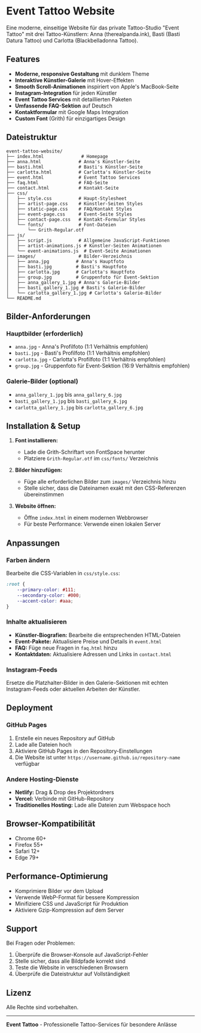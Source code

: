 # Event Tattoo Website

Eine moderne, einseitige Website für das private Tattoo-Studio "Event Tattoo" mit drei Tattoo-Künstlern: Anna (therealpanda.ink), Basti (Basti Datura Tattoo) und Carlotta (Blackbelladonna Tattoo).

## Features

- **Moderne, responsive Gestaltung** mit dunklem Theme
- **Interaktive Künstler-Galerie** mit Hover-Effekten
- **Smooth Scroll-Animationen** inspiriert von Apple's MacBook-Seite
- **Instagram-Integration** für jeden Künstler
- **Event Tattoo Services** mit detaillierten Paketen
- **Umfassende FAQ-Sektion** auf Deutsch
- **Kontaktformular** mit Google Maps Integration
- **Custom Font** (Grith) für einzigartiges Design

## Dateistruktur

```
event-tattoo-website/
├── index.html              # Homepage
├── anna.html              # Anna's Künstler-Seite
├── basti.html             # Basti's Künstler-Seite
├── carlotta.html          # Carlotta's Künstler-Seite
├── event.html             # Event Tattoo Services
├── faq.html               # FAQ-Seite
├── contact.html           # Kontakt-Seite
├── css/
│   ├── style.css          # Haupt-Stylesheet
│   ├── artist-page.css    # Künstler-Seiten Styles
│   ├── static-page.css    # FAQ/Kontakt Styles
│   ├── event-page.css     # Event-Seite Styles
│   ├── contact-page.css   # Kontakt-Formular Styles
│   └── fonts/             # Font-Dateien
│       └── Grith-Regular.otf
├── js/
│   ├── script.js          # Allgemeine JavaScript-Funktionen
│   ├── artist-animations.js # Künstler-Seiten Animationen
│   └── event-animations.js  # Event-Seite Animationen
├── images/                # Bilder-Verzeichnis
│   ├── anna.jpg          # Anna's Hauptfoto
│   ├── basti.jpg         # Basti's Hauptfoto
│   ├── carlotta.jpg      # Carlotta's Hauptfoto
│   ├── group.jpg         # Gruppenfoto für Event-Sektion
│   ├── anna_gallery_1.jpg # Anna's Galerie-Bilder
│   ├── basti_gallery_1.jpg # Basti's Galerie-Bilder
│   └── carlotta_gallery_1.jpg # Carlotta's Galerie-Bilder
└── README.md
```

## Bilder-Anforderungen

### Hauptbilder (erforderlich)
- `anna.jpg` - Anna's Profilfoto (1:1 Verhältnis empfohlen)
- `basti.jpg` - Basti's Profilfoto (1:1 Verhältnis empfohlen)
- `carlotta.jpg` - Carlotta's Profilfoto (1:1 Verhältnis empfohlen)
- `group.jpg` - Gruppenfoto für Event-Sektion (16:9 Verhältnis empfohlen)

### Galerie-Bilder (optional)
- `anna_gallery_1.jpg` bis `anna_gallery_6.jpg`
- `basti_gallery_1.jpg` bis `basti_gallery_6.jpg`
- `carlotta_gallery_1.jpg` bis `carlotta_gallery_6.jpg`

## Installation & Setup

1. **Font installieren:**
   - Lade die Grith-Schriftart von FontSpace herunter
   - Platziere `Grith-Regular.otf` im `css/fonts/` Verzeichnis

2. **Bilder hinzufügen:**
   - Füge alle erforderlichen Bilder zum `images/` Verzeichnis hinzu
   - Stelle sicher, dass die Dateinamen exakt mit den CSS-Referenzen übereinstimmen

3. **Website öffnen:**
   - Öffne `index.html` in einem modernen Webbrowser
   - Für beste Performance: Verwende einen lokalen Server

## Anpassungen

### Farben ändern
Bearbeite die CSS-Variablen in `css/style.css`:
```css
:root {
    --primary-color: #111;
    --secondary-color: #000;
    --accent-color: #aaa;
}
```

### Inhalte aktualisieren
- **Künstler-Biografien:** Bearbeite die entsprechenden HTML-Dateien
- **Event-Pakete:** Aktualisiere Preise und Details in `event.html`
- **FAQ:** Füge neue Fragen in `faq.html` hinzu
- **Kontaktdaten:** Aktualisiere Adressen und Links in `contact.html`

### Instagram-Feeds
Ersetze die Platzhalter-Bilder in den Galerie-Sektionen mit echten Instagram-Feeds oder aktuellen Arbeiten der Künstler.

## Deployment

### GitHub Pages
1. Erstelle ein neues Repository auf GitHub
2. Lade alle Dateien hoch
3. Aktiviere GitHub Pages in den Repository-Einstellungen
4. Die Website ist unter `https://username.github.io/repository-name` verfügbar

### Andere Hosting-Dienste
- **Netlify:** Drag & Drop des Projektordners
- **Vercel:** Verbinde mit GitHub-Repository
- **Traditionelles Hosting:** Lade alle Dateien zum Webspace hoch

## Browser-Kompatibilität

- Chrome 60+
- Firefox 55+
- Safari 12+
- Edge 79+

## Performance-Optimierung

- Komprimiere Bilder vor dem Upload
- Verwende WebP-Format für bessere Kompression
- Minifiziere CSS und JavaScript für Produktion
- Aktiviere Gzip-Kompression auf dem Server

## Support

Bei Fragen oder Problemen:
1. Überprüfe die Browser-Konsole auf JavaScript-Fehler
2. Stelle sicher, dass alle Bildpfade korrekt sind
3. Teste die Website in verschiedenen Browsern
4. Überprüfe die Dateistruktur auf Vollständigkeit

## Lizenz

Alle Rechte sind vorbehalten. 

---

**Event Tattoo** - Professionelle Tattoo-Services für besondere Anlässe 
